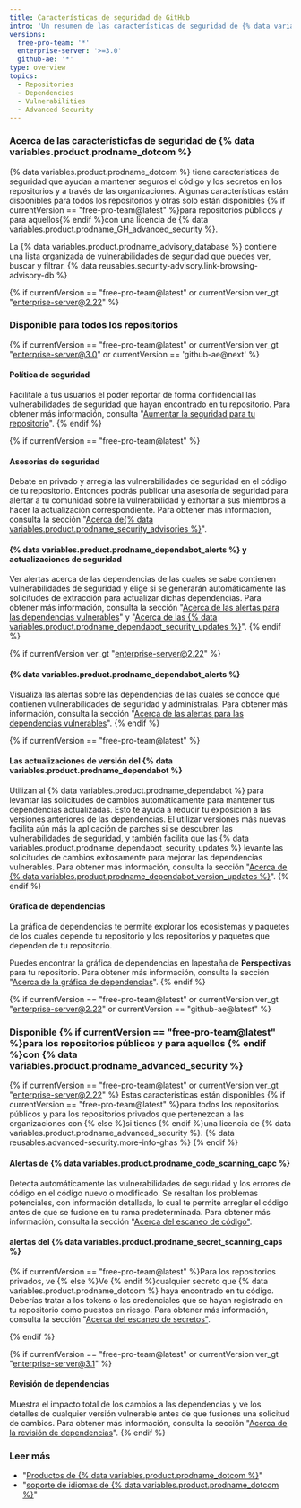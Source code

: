 ```yaml
---
title: Características de seguridad de GitHub
intro: 'Un resumen de las características de seguridad de {% data variables.product.prodname_dotcom %}.'
versions:
  free-pro-team: '*'
  enterprise-server: '>=3.0'
  github-ae: '*'
type: overview
topics:
  - Repositories
  - Dependencies
  - Vulnerabilities
  - Advanced Security
---
```


### Acerca de las característicfas de seguridad de {% data variables.product.prodname_dotcom %}

{% data variables.product.prodname_dotcom %} tiene características de seguridad que ayudan a mantener seguros el código y los secretos en los repositorios y a través de las organizaciones. Algunas características están disponibles para todos los repositorios y otras solo están disponibles {% if currentVersion == "free-pro-team@latest" %}para repositorios públicos y para aquellos{% endif %}con una licencia de {% data variables.product.prodname_GH_advanced_security %}.

La {% data variables.product.prodname_advisory_database %} contiene una lista organizada de vulnerabilidades de seguridad que puedes ver, buscar y filtrar. {% data reusables.security-advisory.link-browsing-advisory-db %}

{% if currentVersion == "free-pro-team@latest" or currentVersion ver_gt "enterprise-server@2.22" %}
### Disponible para todos los repositorios

{% if currentVersion == "free-pro-team@latest" or currentVersion ver_gt "enterprise-server@3.0" or currentVersion == 'github-ae@next' %}
#### Política de seguridad

Facilítale a tus usuarios el poder reportar de forma confidencial las vulnerabilidades de seguridad que hayan encontrado en tu repositorio. Para obtener más información, consulta "[Aumentar la seguridad para tu repositorio](/code-security/getting-started/adding-a-security-policy-to-your-repository)".
{% endif %}

{% if currentVersion == "free-pro-team@latest" %}
#### Asesorías de seguridad

Debate en privado y arregla las vulnerabilidades de seguridad en el código de tu repositorio. Entonces podrás publicar una asesoría de seguridad para alertar a tu comunidad sobre la vulnerabilidad y exhortar a sus miembros a hacer la actualización correspondiente. Para obtener más información, consulta la sección "[Acerca de{% data variables.product.prodname_security_advisories %}](/github/managing-security-vulnerabilities/about-github-security-advisories)".

#### {% data variables.product.prodname_dependabot_alerts %} y actualizaciones de seguridad

Ver alertas acerca de las dependencias de las cuales se sabe contienen vulnerabilidades de seguridad y elige si se generarán automáticamente las solicitudes de extracción para actualizar dichas dependencias. Para obtener más información, consulta la sección "[Acerca de las alertas para las dependencias vulnerables](/github/managing-security-vulnerabilities/about-alerts-for-vulnerable-dependencies)" y "[Acerca de las {% data variables.product.prodname_dependabot_security_updates %}](/github/managing-security-vulnerabilities/about-dependabot-security-updates)".
{% endif %}

{% if currentVersion ver_gt "enterprise-server@2.22" %}
#### {% data variables.product.prodname_dependabot_alerts %}

Visualiza las alertas sobre las dependencias de las cuales se conoce que contienen vulnerabilidades de seguridad y adminístralas. Para obtener más información, consulta la sección "[Acerca de las alertas para las dependencias vulnerables](/github/managing-security-vulnerabilities/about-alerts-for-vulnerable-dependencies)".
{% endif %}

{% if currentVersion == "free-pro-team@latest" %}
#### Las actualizaciones de versión del {% data variables.product.prodname_dependabot %}

Utilizan al {% data variables.product.prodname_dependabot %} para levantar las solicitudes de cambios automáticamente para mantener tus dependencias actualizadas. Esto te ayuda a reducir tu exposición a las versiones anteriores de las dependencias. El utilizar versiones más nuevas facilita aún más la aplicación de parches si se descubren las vulnerabilidades de seguridad, y también facilita que las {% data variables.product.prodname_dependabot_security_updates %} levante las solicitudes de cambios exitosamente para mejorar las dependencias vulnerables. Para obtener más información, consulta la sección "[Acerca de {% data variables.product.prodname_dependabot_version_updates %}](/github/administering-a-repository/about-dependabot-version-updates)".
{% endif %}

#### Gráfica de dependencias
La gráfica de dependencias te permite explorar los ecosistemas y paquetes de los cuales depende tu repositorio y los repositorios y paquetes que dependen de tu repositorio.

Puedes encontrar la gráfica de dependencias en lapestaña de **Perspectivas** para tu repositorio. Para obtener más información, consulta la sección "[Acerca de la gráfica de dependencias](/github/visualizing-repository-data-with-graphs/about-the-dependency-graph)".
{% endif %}

{% if currentVersion == "free-pro-team@latest" or currentVersion ver_gt "enterprise-server@2.22" or currentVersion == "github-ae@latest" %}

### Disponible {% if currentVersion == "free-pro-team@latest" %}para los repositorios públicos y para aquellos {% endif %}con {% data variables.product.prodname_advanced_security %}

{% if currentVersion == "free-pro-team@latest" or currentVersion ver_gt "enterprise-server@2.22" %}
Estas características están disponibles {% if currentVersion == "free-pro-team@latest" %}para todos los repositorios públicos y para los repositorios privados que pertenezcan a las organizaciones con {% else %}si tienes {% endif %}una licencia de {% data variables.product.prodname_advanced_security %}. {% data reusables.advanced-security.more-info-ghas %}
{% endif %}

#### Alertas de {% data variables.product.prodname_code_scanning_capc %}

Detecta automáticamente las vulnerabilidades de seguridad y los errores de código en el código nuevo o modificado. Se resaltan los problemas potenciales, con información detallada, lo cual te permite arreglar el código antes de que se fusione en tu rama predeterminada. Para obtener más información, consulta la sección "[Acerca del escaneo de código"](/github/finding-security-vulnerabilities-and-errors-in-your-code/about-code-scanning).

#### alertas del {% data variables.product.prodname_secret_scanning_caps %}

{% if currentVersion == "free-pro-team@latest" %}Para los repositorios privados, ve {% else %}Ve {% endif %}cualquier secreto que {% data variables.product.prodname_dotcom %} haya encontrado en tu código. Deberías tratar a los tokens o las credenciales que se hayan registrado en tu repositorio como puestos en riesgo. Para obtener más información, consulta la sección "[Acerca del escaneo de secretos"](/github/administering-a-repository/about-secret-scanning).

{% endif %}

{% if currentVersion == "free-pro-team@latest" or currentVersion ver_gt "enterprise-server@3.1" %}
#### Revisión de dependencias

Muestra el impacto total de los cambios a las dependencias y ve los detalles de cualquier versión vulnerable antes de que fusiones una solicitud de cambios. Para obtener más información, consulta la sección "[Acerca de la revisión de dependencias](/code-security/supply-chain-security/about-dependency-review)".
{% endif %}

### Leer más
- "[Productos de {% data variables.product.prodname_dotcom %}](/github/getting-started-with-github/githubs-products)"
- "[soporte de idiomas de {% data variables.product.prodname_dotcom %}](/github/getting-started-with-github/github-language-support)"
